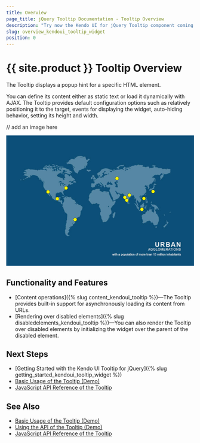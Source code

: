 ```yaml
---
title: Overview
page_title: jQuery Tooltip Documentation - Tooltip Overview
description: "Try now the Kendo UI for jQuery Tooltip component coming with default configuration options for relatively positioning it to the target, events for displaying the widget, auto-hiding behavior, and more."
slug: overview_kendoui_tooltip_widget
position: 0
---
```


# {{ site.product }} Tooltip Overview

The Tooltip displays a popup hint for a specific HTML element. 

You can define its content either as static text or load it dynamically with AJAX. The Tooltip provides default configuration options such as relatively positioning it to the target, events for displaying the widget, auto-hiding behavior, setting its height and width.

// add an image here

![Kendo UI for jQuery Tooltip Overview](tooltip.png)

## Functionality and Features

* [Content operations]({% slug content_kendoui_tooltip %})&mdash;The Tooltip provides built-in support for asynchronously loading its content from URLs.
* [Rendering over disabled elements]({% slug disabledelements_kendoui_tooltip %})&mdash;You can also render the Tooltip over disabled elements by initializing the widget over the parent of the disabled element. 

## Next Steps 

* [Getting Started with the Kendo UI Tooltip for jQuery]({% slug getting_started_kendoui_tooltip_widget %})
* [Basic Usage of the Tooltip (Demo)](https://demos.telerik.com/kendo-ui/tooltip/index)
* [JavaScript API Reference of the Tooltip](/api/javascript/ui/tooltip)

## See Also

* [Basic Usage of the Tooltip (Demo)](https://demos.telerik.com/kendo-ui/tooltip/index)
* [Using the API of the Tooltip (Demo)](https://demos.telerik.com/kendo-ui/tooltip/api)
* [JavaScript API Reference of the Tooltip](/api/javascript/ui/tooltip)
